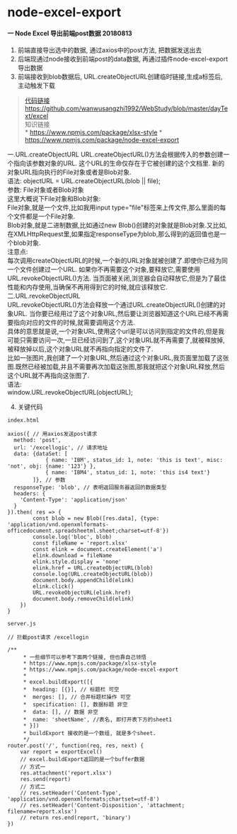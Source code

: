 # node-excel-export

#### 一  Node Excel 导出前端post数据 20180813
1. 前端直接导出选中的数据, 通过axios中的post方法, 把数据发送出去
2. 后端现通过node接收到前端post的data数据, 再通过插件node-excel-export导出数据
3. 前端接收到blob数据后, URL.createObjectURL创建临时链接,生成a标签后, 主动触发下载

> [代码链接](https://github.com/wanwusangzhi1992/WebStudy/blob/master/dayText/excel) https://github.com/wanwusangzhi1992/WebStudy/blob/master/dayText/excel   
> 知识链接   
	* https://www.npmjs.com/package/xlsx-style
	* https://www.npmjs.com/package/node-excel-export
>
一.URL.createObjectURL 
URL.createObjectURL()方法会根据传入的参数创建一个指向该参数对象的URL. 这个URL的生命仅存在于它被创建的这个文档里. 新的对象URL指向执行的File对象或者是Blob对象.   
语法: 
objectURL = URL.createObjectURL(blob || file);   
参数:
File对象或者Blob对象   
这里大概说下File对象和Blob对象:   
File对象,就是一个文件,比如我用input type="file"标签来上传文件,那么里面的每个文件都是一个File对象.   
Blob对象,就是二进制数据,比如通过new Blob()创建的对象就是Blob对象.又比如,在XMLHttpRequest里,如果指定responseType为blob,那么得到的返回值也是一个blob对象.   
注意点:   
每次调用createObjectURL的时候,一个新的URL对象就被创建了.即使你已经为同一个文件创建过一个URL. 如果你不再需要这个对象,要释放它,需要使用URL.revokeObjectURL()方法.    当页面被关闭,浏览器会自动释放它,但是为了最佳性能和内存使用,当确保不再用得到它的时候,就应该释放它.   
二.URL.revokeObjectURL   
URL.revokeObjectURL()方法会释放一个通过URL.createObjectURL()创建的对象URL. 当你要已经用过了这个对象URL,然后要让浏览器知道这个URL已经不再需要指向对应的文件的时候,就需要调用这个方法.   
具体的意思就是说,一个对象URL,使用这个url是可以访问到指定的文件的,但是我可能只需要访问一次,一旦已经访问到了,这个对象URL就不再需要了,就被释放掉,被释放掉以后,这个对象URL就不再指向指定的文件了.   
比如一张图片,我创建了一个对象URL,然后通过这个对象URL,我页面里加载了这张图.既然已经被加载,并且不需要再次加载这张图,那我就把这个对象URL释放,然后这个URL就不再指向这张图了.   
语法:   
window.URL.revokeObjectURL(objectURL);   

4. 关键代码
```
index.html

axios({ // 用axios发送post请求
  method: 'post',
  url: '/excellogic', // 请求地址
  data: {dataSet: [
			{ name: 'IBM', status_id: 1, note: 'this is text', misc: 'not', obj: {name: '123'} },
			{ name: 'IBM4', status_id: 1, note: 'this is4 text'}
		]}, // 参数
  responseType: 'blob', // 表明返回服务器返回的数据类型
  headers: {
    'Content-Type': 'application/json'
  }
}).then( res => {
		const blob = new Blob([res.data], {type: 'application/vnd.openxmlformats-officedocument.spreadsheetml.sheet;charset=utf-8'})
		console.log('bloc', blob)
		const fileName = 'report.xlsx'
		const elink = document.createElement('a')
		elink.download = fileName
		elink.style.display = 'none'
		elink.href = URL.createObjectURL(blob)
		console.log(URL.createObjectURL(blob))
		document.body.appendChild(elink)
		elink.click()
		URL.revokeObjectURL(elink.href)
		document.body.removeChild(elink)
	})
}

server.js

// 拦截post请求 /excellogin

/**
	 * 一些细节可以参考下面两个链接, 但也靠自己领悟
	 * https://www.npmjs.com/package/xlsx-style
	 * https://www.npmjs.com/package/node-excel-export
	 *
	 * excel.buildExport([{
	 * 	heading: [{}], // 标题栏 可空
	 * 	merges: [], // 合并标题栏操作 可空
	 * 	specification: [], 数据标题 非空
	 * 	data: [], // 数据 非空
	 * 	name: 'sheetName', //表名, 即打开表下方的sheet1
	 * }])
	 * buildExport 接收的是一个数组, 就是多个sheet.
	 */
router.post('/', function(req, res, next) {
	var report = exportExcel()
	// excel.buildExport返回的是一个buffer数据
	// 方式一
	res.attachment('report.xlsx')
	res.send(report)
	// 方式二
	// res.setHeader('Content-Type', 'application/vnd.openxmlformats;chartset=utf-8')
	// res.setHeader('Content-Disposition', 'attachment; filename=report.xlsx')
	// return res.end(report, 'binary')
})
```

